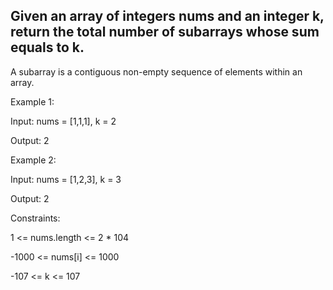 ## Given an array of integers nums and an integer k, return the total number of subarrays whose sum equals to k.

A subarray is a contiguous non-empty sequence of elements within an array.

 

Example 1:

Input: nums = [1,1,1], k = 2

Output: 2

Example 2:

Input: nums = [1,2,3], k = 3

Output: 2
 

Constraints:

1 <= nums.length <= 2 * 104

-1000 <= nums[i] <= 1000

-107 <= k <= 107
